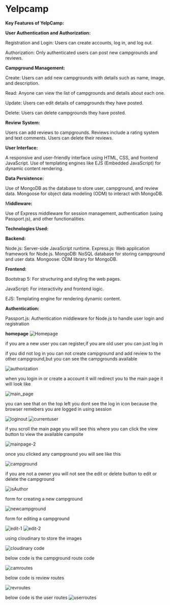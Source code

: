 # Yelpcamp
**Key Features of YelpCamp:**

**User Authentication and Authorization:**

Registration and Login: Users can create accounts, log in, and log out.

Authorization: Only authenticated users can post new campgrounds and reviews.

**Campground Management:**

Create: Users can add new campgrounds with details such as name, image, and description.

Read: Anyone can view the list of campgrounds and details about each one.

Update: Users can edit details of campgrounds they have posted.

Delete: Users can delete campgrounds they have posted.

**Review System:**

Users can add reviews to campgrounds.
Reviews include a rating system and text comments.
Users can delete their reviews.

**User Interface:**

A responsive and user-friendly interface using HTML, CSS, and frontend JavaScript.
Use of templating engines like EJS (Embedded JavaScript) for dynamic content rendering.

**Data Persistence:**

Use of MongoDB as the database to store user, campground, and review data.
Mongoose for object data modeling (ODM) to interact with MongoDB.

M**iddleware:**

Use of Express middleware for session management, authentication (using Passport.js), and other functionalities.

**Technologies Used:**

**Backend:**

Node.js: Server-side JavaScript runtime.
Express.js: Web application framework for Node.js.
MongoDB: NoSQL database for storing campground and user data.
Mongoose: ODM library for MongoDB.

**Frontend:**

Bootstrap 5: For structuring and styling the web pages.

JavaScript: For interactivity and frontend logic.

EJS: Templating engine for rendering dynamic content.

**Authentication:**

Passport.js: Authentication middleware for Node.js to handle user login and registration

**homepage**
![Homepage](https://github.com/user-attachments/assets/bc261f6f-12b6-4199-bd4b-04e0ad20d195)

if you are a new user you can register,if you are old user you can just log in 

if you did not log in you can not create campground and add review to the other campground,but you can see the campgrounds available

![authorization](https://github.com/user-attachments/assets/309a3d8a-6599-4d09-bd1f-b18e5e1f664d)

when you login in or create a account it will redirect you to the main page it will look like

![main_page](https://github.com/user-attachments/assets/14a04daa-6b54-4704-8cd3-00e76e24f5d3)

you can see that on the top left you dont see the log in icon because the browser remebers you are logged in using session

![loginout](https://github.com/user-attachments/assets/e22b0eaf-55fc-4a74-9e68-bbeef9cce6ec)
![currentuser](https://github.com/user-attachments/assets/fa7b25b7-14d3-4422-a866-83d94072b9a9)

 if you scroll the main page you will see this where you can click the view button to view the available campsite
 
![mainpage-2](https://github.com/user-attachments/assets/4c2a55b7-8c6e-46f1-a57b-b7cf0647e68b)

once you  clicked any campground you will see like this

![campground](https://github.com/user-attachments/assets/9f2de789-a30a-4a40-8a3b-a5d3a633e894)

if you are not a owner you will not see the edit or delete button to edit or delete the campground

![isAuthor](https://github.com/user-attachments/assets/e710a916-725f-4b9b-b94f-83fa7338bbe0)

form for creating a new campground

![newcampground](https://github.com/user-attachments/assets/fac2f592-c3e2-45c1-afac-a1717b767b21)

form for editing a campground

![edit-1](https://github.com/user-attachments/assets/d81fe706-9b1e-4a4c-bff5-444e66fb833a)
![edit-2](https://github.com/user-attachments/assets/887fc026-fc7a-41ed-a415-8c9cd85c49e8)


using cloudinary to store the images

![cloudinary code](https://github.com/user-attachments/assets/fc5a3011-82d0-4853-802f-67b3d054295d)


below code is the campground route code

![camroutes](https://github.com/user-attachments/assets/79020748-0ecd-4ed2-87af-69402d5b8509)

below code is review routes

![revroutes](https://github.com/user-attachments/assets/1381130f-daba-44a7-8c9a-6b2a381a5706)

below code is the user routes
![userroutes](https://github.com/user-attachments/assets/4bc61d50-1e0e-44d6-b62a-eee66a967840)
